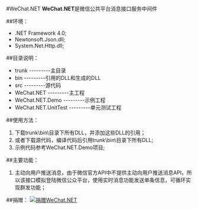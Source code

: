 #WeChat.NET
**WeChat.NET**是微信公共平台消息接口服务中间件

##环境：
- .NET Framework 4.0;
- Newtonsoft.Json.dll;
- System.Net.Http.dll;

##目录说明：
- trunk  ---------主目录
-  bin   ---------引用的DLL和生成的DLL
-  src   ---------源代码
-   WeChat.NET            ---------主工程
-   WeChat.NET.Demo       ---------示例工程
-   WeChat.NET.UnitTest   ---------单元测试工程

##使用方法：
1. 下载trunk\bin\目录下所有DLL，并添加这些DLL的引用；
2. 或者下载源代码，编译代码后引用trunk\bin\目录下所有DLL;
2. 示例代码参考WeChat.NET.Demo项目;

##主要功能：
1. 主动向用户推送消息，由于微信官方API中不提供主动向用户推送消息API，所以该接口模拟登陆微信公众平台，使用实时消息功能发送单条信息，可循环实现群发功能；

##捐赠：
[![捐赠WeChat.NET](https://img.alipay.com/sys/personalprod/style/mc/btn-index.png)](https://me.alipay.com/xiongpq)
